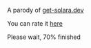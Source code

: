 A parody of [get-solara.dev](https://get-solara.dev/)

You can rate it [here](https://get-solara.yhub.net/)

Please wait, 70% finished
